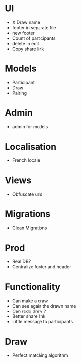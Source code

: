 # UI
- X Draw name
- footer in separate file
- new footer
- Count of participants
- delete in edit
- Copy share link

# Models
- Participant
- Draw
- Pairing

# Admin
- admin for models

# Localisation
- French locale

# Views
- Obfuscate urls

# Migrations
- Clean Migrations

# Prod
- Real DB?
- Centralize footer and header

# Functionality
- Can make a draw
- Can see again the drawn name
- Can redo draw ?
- Better share link
- Little message to participants

# Draw
- Perfect matching algorithm